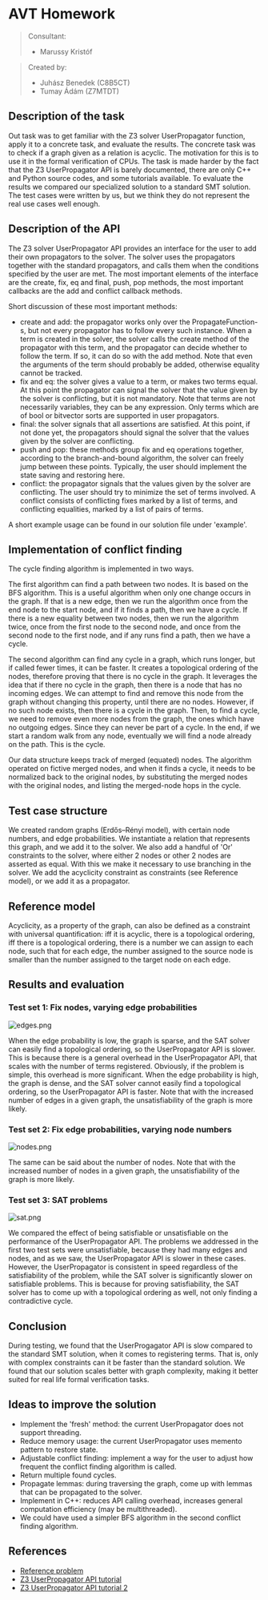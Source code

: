 # AVT Homework

> Consultant:
> - Marussy Kristóf

> Created by:
> - Juhász Benedek (C8B5CT)
> - Tumay Ádám (Z7MTDT)

## Description of the task

Out task was to get familiar with the Z3 solver UserPropagator function, apply it to a concrete task, and evaluate the
results.
The concrete task was to check if a graph given as a relation is acyclic.
The motivation for this is to use it in the formal verification of CPUs.
The task is made harder by the fact that the Z3 UserPropagator API is barely documented, there are only C++ and Python
source
codes, and some tutorials available.
To evaluate the results we compared our specialized solution to a standard SMT solution.
The test cases were written by us, but we think they do not represent the real use cases well enough.

## Description of the API

The Z3 solver UserPropagator API provides an interface for the user to add their own propagators to the solver.
The solver uses the propagators together with the standard propagators, and calls them when the conditions specified by
the user are met.
The most important elements of the interface are the create, fix, eq and final, push, pop methods, the most important
callbacks are the add and conflict callback methods.

Short discussion of these most important methods:

- create and add: the propagator works only over the PropagateFunction-s, but not every propagator has to follow every
  such
  instance. When a term is created in the solver, the solver calls the create method of the propagator with this term,
  and the propagator can decide whether to follow the term. If so, it can do so with the add method. Note that even the
  arguments of the term should probably be added, otherwise equality cannot be tracked.
- fix and eq: the solver gives a value to a term, or makes two terms equal. At this point the propagator can signal the
  solver that the value given by the solver is conflicting, but it is not mandatory. Note that terms are not necessarily
  variables, they can be any expression. Only terms which are of bool or bitvector
  sorts are supported in user propagators.
- final: the solver signals that all assertions are satisfied. At this point, if not done yet, the propagators should
  signal the solver that the values given by the solver are conflicting.
- push and pop: these methods group fix and eq operations together, according to the branch-and-bound algorithm, the
  solver can freely jump between these points. Typically, the user should implement the state saving and restoring here.
- conflict: the propagator signals that the values given by the solver are conflicting. The user should try to
  minimize the set of terms involved. A conflict consists of conflicting fixes marked by a list of terms, and
  conflicting equalities, marked by a list of pairs of terms.

A short example usage can be found in our solution file under 'example'.

## Implementation of conflict finding

The cycle finding algorithm is implemented in two ways.

The first algorithm can find a path between two nodes. It is based on the BFS algorithm.
This is a useful algorithm when only one change occurs in the graph. If that is a new edge, then we run the algorithm
once from the end node to the start node, and if it finds a path, then we have a cycle.
If there is a new equality between two nodes, then we run the algorithm twice, once from the first node to the second
node, and once from the second node to the first node, and if any runs find a path, then we have a cycle.

The second algorithm can find any cycle in a graph, which runs longer, but if called fewer times, it can be faster. It
creates a topological ordering of the nodes, therefore proving that there is no cycle in the graph. It leverages the
idea that if there no cycle in the graph, then there is a node that has no incoming edges. We can attempt to find and
remove this node from the graph without changing this property, until there are no nodes. However, if no such node
exists, then there is a cycle in the graph.
Then, to find a cycle, we need to remove even more nodes from the graph, the ones which have no outgoing edges.
Since they can never be part of a cycle. In the end, if we start a random walk from any
node, eventually we will find a node already on the path. This is the cycle.

Our data structure keeps track of merged (equated) nodes. The algorithm operated on fictive merged nodes, and when it
finds a cycle, it needs to be normalized back to the original nodes, by substituting the merged nodes with the original
nodes, and listing the merged-node hops in the cycle.

## Test case structure

We created random graphs (Erdős–Rényi model), with certain node numbers, and edge probabilities.
We instantiate a relation that represents this graph, and we add it to the solver.
We also add a handful of 'Or' constraints to the solver, where either 2 nodes or other 2 nodes are asserted as equal.
With this we make it necessary to use branching in the solver.
We add the acyclicity constraint as constraints (see Reference model), or we add it as a propagator.

## Reference model

Acyclicity, as a property of the graph, can also be defined as a constraint with universal quantification:
iff it is acyclic, there is a topological ordering,
iff there is a topological ordering, there is a number we can assign to each node, such that for each edge, the number
assigned to the source node is smaller than the number assigned to the target node on each edge.

## Results and evaluation

### Test set 1: Fix nodes, varying edge probabilities

![edges.png](edges.png)

When the edge probability is low, the graph is sparse, and the SAT solver can easily find a topological ordering, so the
UserPropagator API is slower.
This is because there is a general overhead in the UserPropagator API, that scales with the number of terms registered.
Obviously, if the problem is simple, this overhead is more significant.
When the edge probability is high, the graph is dense, and the SAT solver cannot easily find a topological ordering, so
the UserPropagator API is faster.
Note that with the increased number of edges in a given graph, the unsatisfiability of the graph is more likely.

### Test set 2: Fix edge probabilities, varying node numbers

![nodes.png](nodes.png)

The same can be said about the number of nodes.
Note that with the increased number of nodes in a given graph, the unsatisfiability of the graph is more likely.

### Test set 3: SAT problems

![sat.png](sat.png)

We compared the effect of being satisfiable or unsatisfiable on the performance of the UserPropagator API.
The problems we addressed in the first two test sets were unsatisfiable, because they had many edges and nodes,
and as we saw, the UserPropagator API is slower in these cases.
However, the UserPropagator is consistent in speed regardless of the satisfiability of the problem, while the SAT solver
is significantly slower on satisfiable problems.
This is because for proving satisfiability, the SAT solver has to come up with a topological ordering as well, not only
finding a contradictive cycle.

## Conclusion

During testing, we found that the UserProgagator API is slow compared to the standard SMT solution, when it comes to
registering terms. That is, only with complex constraints can it be faster than the standard solution.
We found that our solution scales better with graph complexity, making it better suited for real life formal
verification tasks.

## Ideas to improve the solution

- Implement the 'fresh' method: the current UserPropagator does not support threading.
- Reduce memory usage: the current UserPropagator uses memento pattern to restore state.
- Adjustable conflict finding: implement a way for the user to adjust how frequent the conflict finding algorithm is
  called.
- Return multiple found cycles.
- Propagate lemmas: during traversing the graph, come up with lemmas that can be propagated to the solver.
- Implement in C++: reduces API calling overhead, increases general computation efficiency (may be multithreaded).
- We could have used a simpler BFS algorithm in the second conflict finding algorithm.

## References

- [Reference problem](https://dl.acm.org/doi/pdf/10.1145/3563292)
- [Z3 UserPropagator API tutorial](https://microsoft.github.io/z3guide/programming/Example%20Programs/User%20Propagator/)
- [Z3 UserPropagator API tutorial 2](https://theory.stanford.edu/~nikolaj/programmingz3.html)
